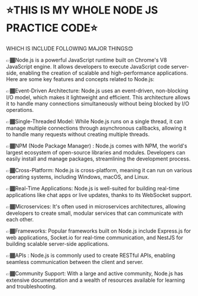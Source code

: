 <h1>⭐THIS IS MY WHOLE NODE JS PRACTICE CODE⭐</h1>

WHICH IS INCLUDE FOLLOWING MAJOR THINGS😊

👉🏾Node.js is a powerful JavaScript runtime built on Chrome's V8 JavaScript engine. It allows developers to execute JavaScript code server-side, enabling the creation of scalable and high-performance applications. Here are some key features and concepts related to Node.js:

👉🏾Event-Driven Architecture: 
Node.js uses an event-driven, non-blocking I/O model, which makes it lightweight and efficient. This architecture allows it to handle many connections simultaneously without being blocked by I/O operations.

👉🏾Single-Threaded Model: 
While Node.js runs on a single thread, it can manage multiple connections through asynchronous callbacks, allowing it to handle many requests without creating multiple threads.

👉🏾NPM (Node Package Manager)
: Node.js comes with NPM, the world's largest ecosystem of open-source libraries and modules. Developers can easily install and manage packages, streamlining the development process.

👉🏾Cross-Platform: 
Node.js is cross-platform, meaning it can run on various operating systems, including Windows, macOS, and Linux.

👉🏾Real-Time Applications: 
Node.js is well-suited for building real-time applications like chat apps or live updates, thanks to its WebSocket support.

👉🏾Microservices:
It's often used in microservices architectures, allowing developers to create small, modular services that can communicate with each other.

👉🏾Frameworks:
Popular frameworks built on Node.js include Express.js for web applications, Socket.io for real-time communication, and NestJS for building scalable server-side applications.

👉🏾APIs
: Node.js is commonly used to create RESTful APIs, enabling seamless communication between the client and server.

👉🏾Community Support:
With a large and active community, Node.js has extensive documentation and a wealth of resources available for learning and troubleshooting.
